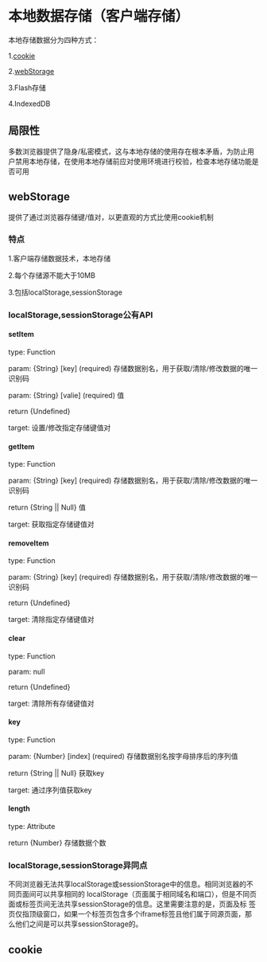 # 本地数据存储（客户端存储）

本地存储数据分为四种方式：

  1.[cookie](#cookie)

  2.[webStorage](#webStorage)

  3.Flash存储

  4.IndexedDB

## 局限性

多数浏览器提供了隐身/私密模式，这与本地存储的使用存在根本矛盾，为防止用户禁用本地存储，在使用本地存储前应对使用环境进行校验，检查本地存储功能是否可用

## webStorage

提供了通过浏览器存储键/值对，以更直观的方式比使用cookie机制

### 特点

1.客户端存储数据技术，本地存储

2.每个存储源不能大于10MB

3.包括localStorage,sessionStorage

### localStorage,sessionStorage公有API

#### setItem

type: Function

param: {String} [key] (required) 存储数据别名，用于获取/清除/修改数据的唯一识别码

param: {String} [valie] (required) 值

return {Undefined}

target: 设置/修改指定存储键值对

#### getItem

type: Function

param: {String} [key] (required) 存储数据别名，用于获取/清除/修改数据的唯一识别码

return {String || Null} 值

target: 获取指定存储键值对

#### removeItem

type: Function

param: {String} [key] (required) 存储数据别名，用于获取/清除/修改数据的唯一识别码

return {Undefined}

target: 清除指定存储键值对

#### clear

type: Function

param: null

return {Undefined}

target: 清除所有存储键值对

#### key

type: Function

param: {Number} [index] (required) 存储数据别名按字母排序后的序列值

return {String || Null} 获取key

target: 通过序列值获取key

#### length

type: Attribute

return {Number}  存储数据个数

### localStorage,sessionStorage异同点

不同浏览器无法共享localStorage或sessionStorage中的信息。相同浏览器的不同页面间可以共享相同的 localStorage（页面属于相同域名和端口），但是不同页面或标签页间无法共享sessionStorage的信息。这里需要注意的是，页面及标 签页仅指顶级窗口，如果一个标签页包含多个iframe标签且他们属于同源页面，那么他们之间是可以共享sessionStorage的。

## cookie